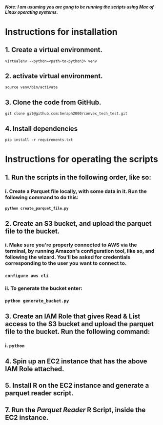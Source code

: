 #### *Note: I am usuming you are gong to be running the scripts using Mac of Linux operating systems.*

# Instructions for installation


## 1. Create a virtual environment.

`virtualenv --python=<path-to-python3> venv`

## 2. activate virtual environment.

`source venv/bin/activate`

## 3. Clone the code from GitHub.

`git clone git@github.com:Seraph2000/convex_tech_test.git`

## 4. Install dependencies

`pip install -r requirements.txt`

# Instructions for operating the scripts

## 1. Run the scripts in the following order, like so:

### i. Create a Parquet file locally, with some data in it. Run the following command to do this:

#### `python create_parquet_file.py`


## 2. Create an S3 bucket, and upload the parquet file to the bucket.

### i. Make sure you're properly connected to AWS via the terminal, by running Amazon's configuration tool, like so, and following the wizard. You'll be asked for credentials corresponding to the user you want to connect to.

### `configure aws cli`

### ii. To generate the bucket enter:

### `python generate_bucket.py`

## 3. Create an IAM Role that gives Read & List access to the S3 bucket and upload the parquet file to the bucket. Run the following command:

### i. `python `


## 4. Spin up an EC2 instance that has the above IAM Role attached.


## 5. Install R on the EC2 instance and generate a parquet reader script.


## 7. Run the *Parquet Reader* R Script, inside the EC2 instance.


